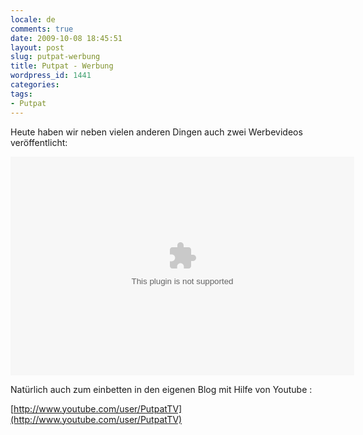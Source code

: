 ```yaml
---
locale: de
comments: true
date: 2009-10-08 18:45:51
layout: post
slug: putpat-werbung
title: Putpat - Werbung
wordpress_id: 1441
categories:
tags:
- Putpat
---
```


Heute haben wir neben vielen anderen Dingen auch zwei Werbevideos veröffentlicht:

<object width="550" height="350"> <param name="movie" value="http://files.putpat.tv/swf/WasIsPutpat.swf"> <param name="quality" value="high"> <embed src="http://files.putpat.tv/swf/WasIsPutpat.swf" allowscriptaccess="allways" quality="high" width="550" height="350"> </object>

Natürlich auch zum einbetten in den eigenen Blog mit Hilfe von Youtube : 

[http://www.youtube.com/user/PutpatTV](http://www.youtube.com/user/PutpatTV)
